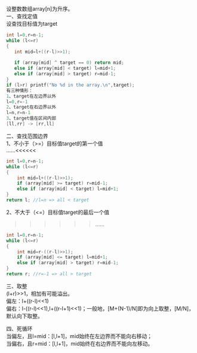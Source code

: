 设整数数组array[n]为升序。  
一、查找定值  
设查找目标值为target
``` c
int l=0,r=n-1;
while (l<=r)  
{
   int mid=l+((r-l)>>1); 
   
   if (array[mid] ^ target == 0) return mid;
   else if (array[mid] < target) l=mid+1;
   else if (array[mid] > target) r=mid-1;
}
if (l>r) printf("No %d in the array.\n",target);
有三种情形：  
1、target在左边界以外
l=0,r=-1  
2、target在右边界以外  
l=n,r=n-1  
3、target值在区间内部  
[ll,rr] -> [rr,ll]  

```

二、查找范围边界  
1、不小于（>=）目标值target的第一个值  
......<<<<<<  
``` c
int l=0,r=n-1;
while (l<=r)  
{
    int mid=l+((r-l)>>1);
    if (array[mid] >= target) r=mid-1;
    else if (array[mid] < target) l=mid+1;
}
return l; //l=n => all < target
```
2、不大于（<=）目标值target的最后一个值  
>>>>>>......  
``` c
int l=0,r=n-1;
while (l<=r)  
{
    int mid=r-((r-l)>>1);
    if (array[mid] <= target) l=mid+1;
    else if (array[mid] > target) r=mid-1;
}
return r; //r=-1 => all > target
```

三、取整  
(l+r)>>1，相加有可能溢出。  
偏左：l+((r-l)<<1)  
偏右：l-((r-l)<<1),l+((r-l+1)<<1)；一般地，[M+(N-1)/N]即为向上取整，[M/N]，默认向下取整。  

四、死循环  
当偏左，且l=mid：[l,l+1]，mid始终在左边界而不能向右移动；   
当偏右，且r=mid：[l,l+1]，mid始终在右边界而不能向左移动。  
